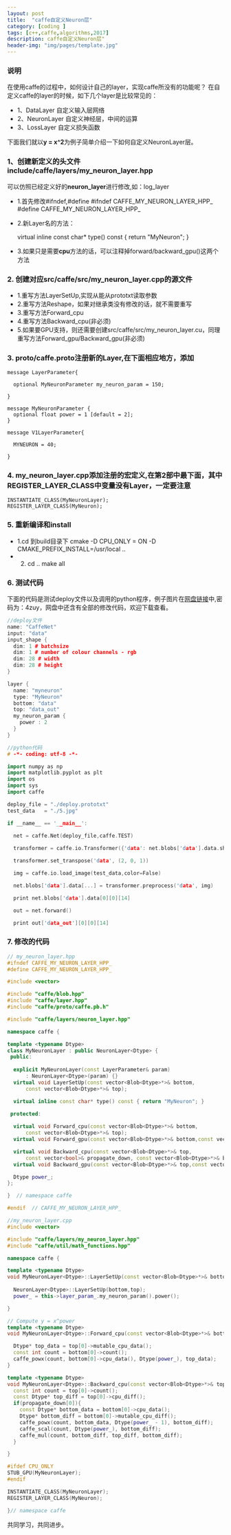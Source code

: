 ```yaml
---
layout: post
title:  "caffe自定义Neuron层"
category: [coding ]
tags: [c++,caffe,algorithms,2017]
description: caffe自定义Neuron层"
header-img: "img/pages/template.jpg"
---
```


### 说明
在使用caffe的过程中，如何设计自己的layer，实现caffe所没有的功能呢？
在自定义caffe的layer的时候，如下几个layer是比较常见的：

* 1、DataLayer 自定义输入层网络
* 2、NeuronLayer 自定义神经层，中间的运算
* 3、LossLayer 自定义损失函数

下面我们就以**y = x^2**为例子简单介绍一下如何自定义NeuronLayer层。

### 1、创建新定义的头文件include/caffe/layers/my_neuron_layer.hpp
可以仿照已经定义好的**neuron_layer**进行修改,如：log_layer

* 1.首先修改#ifndef,#define
	#ifndef CAFFE_MY_NEURON_LAYER_HPP_
	#define CAFFE_MY_NEURON_LAYER_HPP_

* 2.新Layer名的方法：

	virtual inline const char*  type() const { return "MyNeuron"; }

* 3.如果只是需要**cpu**方法的话，可以注释掉forward/backward_gpu()这两个方法


### 2. 创建对应src/caffe/src/my_neuron_layer.cpp的源文件
* 1.重写方法LayerSetUp,实现从能从prototxt读取参数
* 2.重写方法Reshape，如果对继承类没有修改的话，就不需要重写
* 3.重写方法Forward_cpu
* 4.重写方法Backward_cpu(非必须)
* 5.如果要GPU支持，则还需要创建src/caffe/src/my_neuron_layer.cu，同理重写方法Forward_gpu/Backward_gpu(非必须)

### 3. proto/caffe.proto注册新的Layer,在下面相应地方，添加

```
message LayerParameter{

  optional MyNeuronParameter my_neuron_param = 150;

}

message MyNeuronParameter {
  optional float power = 1 [default = 2];
}

message V1LayerParameter{

  MYNEURON = 40;

}
```

### 4. my_neuron_layer.cpp添加注册的宏定义,在第2部中最下面，**其中REGISTER_LAYER_CLASS中变量没有Layer，一定要注意**
	INSTANTIATE_CLASS(MyNeuronLayer);
	REGISTER_LAYER_CLASS(MyNeuron);

### 5. 重新编译和install
* 1.cd 到build目录下
cmake -D CPU_ONLY = ON -D CMAKE_PREFIX_INSTALL=/usr/local ..
* 2. cd ..
make all


### 6. 测试代码
下面的代码是测试deploy文件以及调用的python程序，例子图片在[网盘链接](http://pan.baidu.com/s/1jH4i6qU)中,密码为：4zuy，网盘中还含有全部的修改代码，欢迎下载查看。

``` c++
//deploy文件
name: "CaffeNet"
input: "data"
input_shape {
  dim: 1 # batchsize
  dim: 1 # number of colour channels - rgb
  dim: 28 # width
  dim: 28 # height
}

layer {
  name: "myneuron"
  type: "MyNeuron"
  bottom: "data"
  top: "data_out"
  my_neuron_param {
    power : 2
  }
}

//python代码
# -*- coding: utf-8 -*-

import numpy as np
import matplotlib.pyplot as plt
import os
import sys
import caffe

deploy_file = "./deploy.prototxt"
test_data   = "./5.jpg"

if __name__ == '__main__':
  
  net = caffe.Net(deploy_file,caffe.TEST)

  transformer = caffe.io.Transformer({'data': net.blobs['data'].data.shape})

  transformer.set_transpose('data', (2, 0, 1))

  img = caffe.io.load_image(test_data,color=False)

  net.blobs['data'].data[...] = transformer.preprocess('data', img)

  print net.blobs['data'].data[0][0][14]

  out = net.forward()

  print out['data_out'][0][0][14]
```




### 7. 修改的代码

```c++
// my_neuron_layer.hpp
#ifndef CAFFE_MY_NEURON_LAYER_HPP_
#define CAFFE_MY_NEURON_LAYER_HPP_

#include <vector>

#include "caffe/blob.hpp"
#include "caffe/layer.hpp"
#include "caffe/proto/caffe.pb.h"

#include "caffe/layers/neuron_layer.hpp"

namespace caffe {

template <typename Dtype>
class MyNeuronLayer : public NeuronLayer<Dtype> {
 public:
  
  explicit MyNeuronLayer(const LayerParameter& param)
      : NeuronLayer<Dtype>(param) {}
  virtual void LayerSetUp(const vector<Blob<Dtype>*>& bottom,
      const vector<Blob<Dtype>*>& top);

  virtual inline const char* type() const { return "MyNeuron"; }

 protected:
  
  virtual void Forward_cpu(const vector<Blob<Dtype>*>& bottom,
      const vector<Blob<Dtype>*>& top);
  virtual void Forward_gpu(const vector<Blob<Dtype>*>& bottom,const vector<Blob<Dtype>*>& top);

  virtual void Backward_cpu(const vector<Blob<Dtype>*>& top,
      const vector<bool>& propagate_down, const vector<Blob<Dtype>*>& bottom);
  virtual void Backward_gpu(const vector<Blob<Dtype>*>& top,const vector<bool>& propagate_down, const vector<Blob<Dtype>*>& bottom);

  Dtype power_;
};

}  // namespace caffe

#endif  // CAFFE_MY_NEURON_LAYER_HPP_
```


``` c++
//my_neuron_layer.cpp
#include <vector>

#include "caffe/layers/my_neuron_layer.hpp"
#include "caffe/util/math_functions.hpp"

namespace caffe {

template <typename Dtype>
void MyNeuronLayer<Dtype>::LayerSetUp(const vector<Blob<Dtype>*>& bottom,const vector<Blob<Dtype>*>& top){
  
  NeuronLayer<Dtype>::LayerSetUp(bottom,top);
  power_ = this->layer_param_.my_neuron_param().power();

}

// Compute y = x^power
template <typename Dtype>
void MyNeuronLayer<Dtype>::Forward_cpu(const vector<Blob<Dtype>*>& bottom,const vector<Blob<Dtype>*>& top){

  Dtype* top_data = top[0]->mutable_cpu_data();
  const int count = bottom[0]->count();
  caffe_powx(count, bottom[0]->cpu_data(), Dtype(power_), top_data);
}

template <typename Dtype>
void MyNeuronLayer<Dtype>::Backward_cpu(const vector<Blob<Dtype>*>& top,const vector<bool>& propagate_down,const vector<Blob<Dtype>*>& bottom){
  const int count = top[0]->count();
  const Dtype* top_diff = top[0]->cpu_diff();
  if(propagate_down[0]){
    const Dtype* bottom_data = bottom[0]->cpu_data();
    Dtype* bottom_diff = bottom[0]->mutable_cpu_diff();
    caffe_powx(count, bottom_data, Dtype(power_ - 1), bottom_diff);
    caffe_scal(count, Dtype(power_), bottom_diff);
    caffe_mul(count, bottom_diff, top_diff, bottom_diff);
  }

}

#ifdef CPU_ONLY
STUB_GPU(MyNeuronLayer);
#endif

INSTANTIATE_CLASS(MyNeuronLayer);
REGISTER_LAYER_CLASS(MyNeuron);

}// namespace caffe


```

共同学习，共同进步。
  



